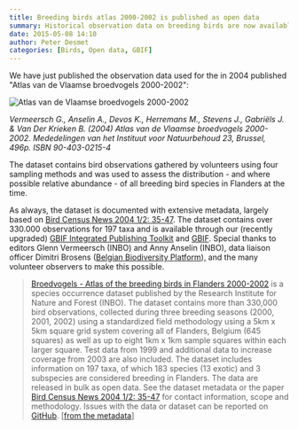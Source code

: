 ```yaml
---
title: Breeding birds atlas 2000-2002 is published as open data
summary: Historical observation data on breeding birds are now available for everyone to use.
date: 2015-05-08 14:10
author: Peter Desmet
categories: [Birds, Open data, GBIF]
---
```


We have just published the observation data used for the in 2004 published "Atlas van de Vlaamse broedvogels 2000-2002":

![Atlas van de Vlaamse broedvogels 2000-2002]({filename}/images/broedvogel-atlas.jpg)

*Vermeersch G., Anselin A., Devos K., Herremans M., Stevens J., Gabriëls J. & Van Der Krieken B. (2004) Atlas van de Vlaamse broedvogels 2000-2002. Mededelingen van het Instituut voor Natuurbehoud 23, Brussel, 496p. ISBN 90-403-0215-4*

The dataset contains bird observations gathered by volunteers using four sampling methods and was used to assess the distribution - and where possible relative abundance - of all breeding bird species in Flanders at the time.

As always, the dataset is documented with extensive metadata, largely based on [Bird Census News 2004 1/2: 35-47](http://www.ebcc.info/wpimages/video/BCN_17_1&2.pdf). The dataset contains over 330.000 observations for 197 taxa and is available through our (recently upgraded) [GBIF Integrated Publishing Toolkit](http://dataset.inbo.be/broedvogel-atlas-occurrences) and [GBIF](http://www.gbif.org/dataset/81c5a091-6e94-40db-a2a4-48f4de42d410). Special thanks to editors Glenn Vermeersch (INBO) and Anny Anselin (INBO), data liaison officer Dimitri Brosens ([Belgian Biodiversity Platform](http://www.biodiversity.be)), and the many volunteer observers to make this possible.

> [Broedvogels - Atlas of the breeding birds in Flanders 2000-2002](http://doi.org/10.15468/sccg5a) is a species occurrence dataset published by the Research Institute for Nature and Forest (INBO). The dataset contains more than 330,000 bird observations, collected during three breeding seasons (2000, 2001, 2002) using a standardized field methodology using a 5km x 5km square grid system covering all of Flanders, Belgium (645 squares) as well as up to eight 1km x 1km sample squares within each larger square. Test data from 1999 and additional data to increase coverage from 2003 are also included. The dataset includes information on 197 taxa, of which 183 species (13 exotic) and 3 subspecies are considered breeding in Flanders. The data are released in bulk as open data. See the dataset metadata or the paper [Bird Census News 2004 1/2: 35-47](http://www.ebcc.info/wpimages/video/BCN_17_1&2.pdf) for contact information, scope and methodology. Issues with the data or dataset can be reported on [GitHub](https://github.com/inbo/data-publication/tree/master/datasets/broedvogel-atlas-occurrences). [[from the metadata](https://github.com/inbo/data-publication/blob/master/datasets/broedvogel-occurrences/metadata.md)]
